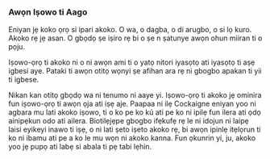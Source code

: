 ### Awọn Iṣowo ti Aago

Eniyan jẹ koko ọrọ si ipari akoko. O wa, o dagba, o di arugbo, o si lọ kuro. Akoko rẹ jẹ asan. O gbọdọ ṣe iṣiro rẹ bi o ṣe n ṣatunye awọn ohun miiran ti o pọju.

Iṣowo-ọrọ ti akoko ni o ni awọn ami ti o yatọ nitori iyasọtọ ati iyasọtọ ti aṣẹ igbesi aye. Pataki ti awọn otitọ wọnyi ṣe afihan ara rẹ ni gbogbo apakan ti yii ti igbese.

Nikan kan otitọ gbọdọ wa ni tenumo ni aaye yi. Iṣowo-ọrọ ti akoko jẹ ominira fun iṣowo-ọrọ ti awọn ọja ati iṣẹ aje. Paapaa ni ilẹ Cockaigne eniyan yoo ni agbara mu lati akoko iṣowo, ti o ko pe ko kú ati pe ko ni ipilẹ fun ilera ati ọdọ ainipẹkun odo ati ailera. Biotilẹjẹpe gbogbo ifẹkufẹ rẹ le ni idojun ni laipẹ laisi eyikeyi inawo ti iṣẹ, o ni lati ṣeto iṣeto akoko rẹ, bi awọn ipinlẹ itẹlọrun ti ko ni ibamu ati pe a ko le mu wọn ni akoko kanna. Fun ọkunrin yi, ju, akoko yoo jẹ pupọ ati labẹ si abala ti pẹ tabi lẹhin.
